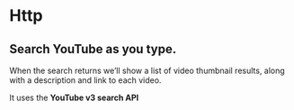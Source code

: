 # Http

<h2>Search YouTube as you type.</h2> 

When the search returns we’ll show a list of video thumbnail results, along with a description and link to each video.

It uses the <b>YouTube v3 search API<b>
